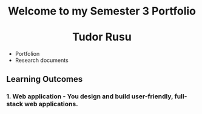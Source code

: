 <h1 align="center">Welcome to my Semester 3 Portfolio <br><br>Tudor Rusu </h1>
<ul>
  <li>Portfolion</li>
  <li>Research documents</li>
</ul>
<h2>Learning Outcomes</h2>
<h3>1. Web application - You design and build user-friendly, full-stack web applications.</h3>

